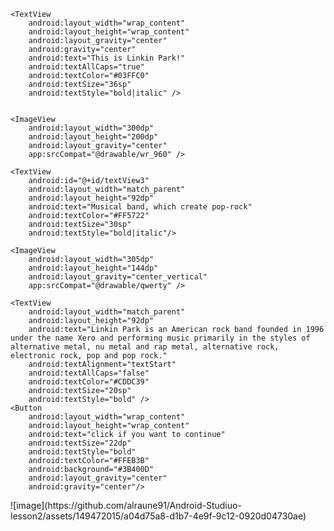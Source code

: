 <?xml version="1.0" encoding="utf-8"?>
<LinearLayout
    xmlns:android="http://schemas.android.com/apk/res/android"
    xmlns:app="http://schemas.android.com/apk/res-auto"
    xmlns:tools="http://schemas.android.com/tools"
    android:layout_width="match_parent"
    android:layout_height="match_parent"
    android:background="#1C2425"
    tools:context=".MainActivity"
    android:orientation="vertical">
    
    <TextView
        android:layout_width="wrap_content"
        android:layout_height="wrap_content"
        android:layout_gravity="center"
        android:gravity="center"
        android:text="This is Linkin Park!"
        android:textAllCaps="true"
        android:textColor="#03FFC0"
        android:textSize="36sp"
        android:textStyle="bold|italic" />


    <ImageView
        android:layout_width="300dp"
        android:layout_height="200dp"
        android:layout_gravity="center"
        app:srcCompat="@drawable/wr_960" />

    <TextView
        android:id="@+id/textView3"
        android:layout_width="match_parent"
        android:layout_height="92dp"
        android:text="Musical band, which create pop-rock"
        android:textColor="#FF5722"
        android:textSize="30sp"
        android:textStyle="bold|italic"/>

    <ImageView
        android:layout_width="305dp"
        android:layout_height="144dp"
        android:layout_gravity="center_vertical"
        app:srcCompat="@drawable/qwerty" />

    <TextView
        android:layout_width="match_parent"
        android:layout_height="92dp"
        android:text="Linkin Park is an American rock band founded in 1996 under the name Xero and performing music primarily in the styles of alternative metal, nu metal and rap metal, alternative rock, electronic rock, pop and pop rock."
        android:textAlignment="textStart"
        android:textAllCaps="false"
        android:textColor="#CDDC39"
        android:textSize="20sp"
        android:textStyle="bold" />
    <Button
        android:layout_width="wrap_content"
        android:layout_height="wrap_content"
        android:text="click if you want to continue"
        android:textSize="22dp"
        android:textStyle="bold"
        android:textColor="#FFEB3B"
        android:background="#3B400D"
        android:layout_gravity="center"
        android:gravity="center"/>
</LinearLayout>
![image](https://github.com/alraune91/Android-Studiuo-lesson2/assets/149472015/a04d75a8-d1b7-4e9f-9c12-0920d04730ae)
